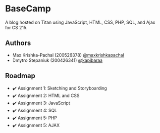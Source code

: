 
# BaseCamp

A blog hosted on Titan using JavaScript, HTML, CSS, PHP, SQL, and Ajax for CS 215.


## Authors

- Max Krishka-Pachal (200526378) [@maxkrishkapachal](https://www.github.com/maxkrishkapachal)
- Dmytro Stepaniuk (200426341) [@kapibaraa](https://www.github.com/kapibaraa)


## Roadmap

- ✔️ Assignment 1: Sketching and Storyboarding
- ✔️ Assignment 2: HTML and CSS
- ✔️ Assignment 3: JavaScript
- ✔️ Assignment 4: SQL
- ✔️ Assignment 5: PHP
- ✔️ Assignment 5: AJAX

